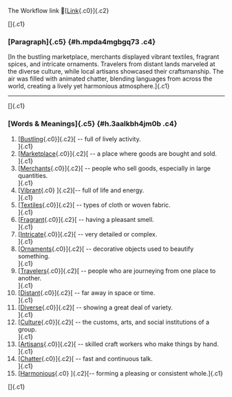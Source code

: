 The Workflow link
👏[[Link](https://www.google.com/url?q=http://www.google.com&sa=D&source=editors&ust=1759191511304320&usg=AOvVaw3GLfK1qtStoWZhfU-ebijj){.c0}]{.c2}

[]{.c1}

### [Paragraph]{.c5} {#h.mpda4mgbgq73 .c4}

[In the bustling marketplace, merchants displayed vibrant textiles,
fragrant spices, and intricate ornaments. Travelers from distant lands
marveled at the diverse culture, while local artisans showcased their
craftsmanship. The air was filled with animated chatter, blending
languages from across the world, creating a lively yet harmonious
atmosphere.]{.c1}

------------------------------------------------------------------------

[]{.c1}

### [Words & Meanings]{.c5} {#h.3aalkbh4jm0b .c4}

1.  [[Bustling](https://www.google.com/url?q=http://www.google.com&sa=D&source=editors&ust=1759191511304952&usg=AOvVaw2AsuykI3CLwsaRFmYUiKwB){.c0}]{.c2}[ --
    full of lively activity.\
    ]{.c1}
2.  [[Marketplace](https://www.google.com/url?q=http://www.google.com&sa=D&source=editors&ust=1759191511305114&usg=AOvVaw071ho_wkIQ2w8Np6-e9JV0){.c0}]{.c2}[ --
    a place where goods are bought and sold.\
    ]{.c1}
3.  [[Merchants](https://www.google.com/url?q=http://www.google.com&sa=D&source=editors&ust=1759191511305236&usg=AOvVaw2GMHuRB1KuXIANGrO3zmmI){.c0}]{.c2}[ --
    people who sell goods, especially in large quantities.\
    ]{.c1}
4.  [[Vibrant](https://www.google.com/url?q=http://www.google.com&sa=D&source=editors&ust=1759191511305372&usg=AOvVaw0PsfoOzoe16qDpGheWGNeT){.c0}
    ]{.c2}[-- full of life and energy.\
    ]{.c1}
5.  [[Textiles](https://www.google.com/url?q=http://www.google.com&sa=D&source=editors&ust=1759191511305473&usg=AOvVaw1OGbe4C7xo6TsvRVzrScy7){.c0}]{.c2}[ --
    types of cloth or woven fabric.\
    ]{.c1}
6.  [[Fragrant](https://www.google.com/url?q=http://www.google.com&sa=D&source=editors&ust=1759191511305583&usg=AOvVaw14gSLWWrlgfsD1TfptLRWB){.c0}]{.c2}[ --
    having a pleasant smell.\
    ]{.c1}
7.  [[Intricate](https://www.google.com/url?q=http://www.google.com&sa=D&source=editors&ust=1759191511305691&usg=AOvVaw2075NIPBb65c1HGaZOIf7Q){.c0}]{.c2}[ --
    very detailed or complex.\
    ]{.c1}
8.  [[Ornaments](https://www.google.com/url?q=http://www.google.com&sa=D&source=editors&ust=1759191511305794&usg=AOvVaw3Kaglw9hRFyPhddO54ml6v){.c0}]{.c2}[ --
    decorative objects used to beautify something.\
    ]{.c1}
9.  [[Travelers](https://www.google.com/url?q=http://www.google.com&sa=D&source=editors&ust=1759191511305913&usg=AOvVaw19zJdjlnmIjkHb1BST753W){.c0}]{.c2}[ --
    people who are journeying from one place to another.\
    ]{.c1}
10. [[Distant](https://www.google.com/url?q=http://www.google.com&sa=D&source=editors&ust=1759191511306038&usg=AOvVaw3iLInLfweY4PxJowVHpLp8){.c0}]{.c2}[ --
    far away in space or time.\
    ]{.c1}
11. [[Diverse](https://www.google.com/url?q=http://www.google.com&sa=D&source=editors&ust=1759191511306139&usg=AOvVaw1ESGVVWF91CStHO6varYWw){.c0}]{.c2}[ --
    showing a great deal of variety.\
    ]{.c1}
12. [[Culture](https://www.google.com/url?q=http://www.google.com&sa=D&source=editors&ust=1759191511306246&usg=AOvVaw2VleQSs_FpKT8tIn8qf7ip){.c0}]{.c2}[ --
    the customs, arts, and social institutions of a group.\
    ]{.c1}
13. [[Artisans](https://www.google.com/url?q=http://www.google.com&sa=D&source=editors&ust=1759191511306377&usg=AOvVaw3loE1ioa0LRRKa9T3B4maI){.c0}]{.c2}[ --
    skilled craft workers who make things by hand.\
    ]{.c1}
14. [[Chatter](https://www.google.com/url?q=http://www.google.com&sa=D&source=editors&ust=1759191511306494&usg=AOvVaw1LDfGFkJ2UY2YJ1N-382SD){.c0}]{.c2}[ --
    fast and continuous talk.\
    ]{.c1}
15. [[Harmonious](https://www.google.com/url?q=http://www.google.com&sa=D&source=editors&ust=1759191511306626&usg=AOvVaw2MB9ExbGIsTQMWtE2PIr11){.c0}
    ]{.c2}[-- forming a pleasing or consistent whole.]{.c1}

[]{.c1}
